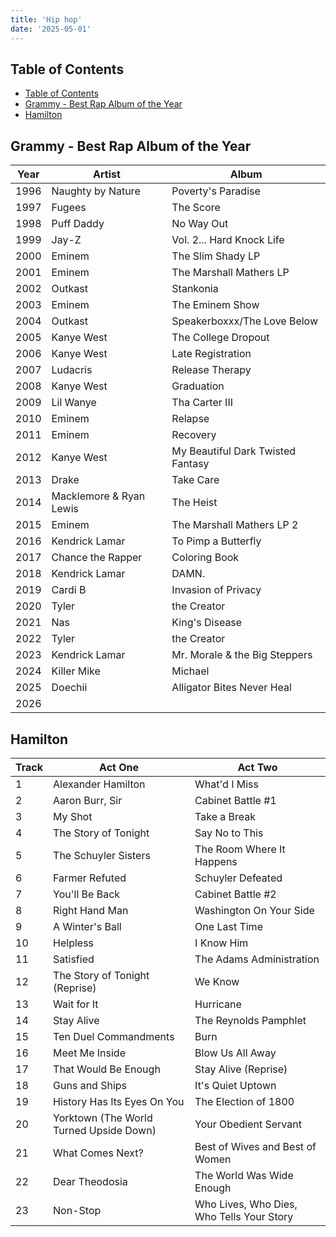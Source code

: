 ```yaml
---
title: 'Hip hop'
date: '2025-05-01'
---
```


## Table of Contents

- [Table of Contents](#table-of-contents)
- [Grammy - Best Rap Album of the Year](#grammy---best-rap-album-of-the-year)
- [Hamilton](#hamilton)

## Grammy - Best Rap Album of the Year

| Year | Artist                  | Album                             |
| ---- | ----------------------- | --------------------------------- |
| 1996 | Naughty by Nature       | Poverty's Paradise                |
| 1997 | Fugees                  | The Score                         |
| 1998 | Puff Daddy              | No Way Out                        |
| 1999 | Jay-Z                   | Vol. 2... Hard Knock Life         |
| 2000 | Eminem                  | The Slim Shady LP                 |
| 2001 | Eminem                  | The Marshall Mathers LP           |
| 2002 | Outkast                 | Stankonia                         |
| 2003 | Eminem                  | The Eminem Show                   |
| 2004 | Outkast                 | Speakerboxxx/The Love Below       |
| 2005 | Kanye West              | The College Dropout               |
| 2006 | Kanye West              | Late Registration                 |
| 2007 | Ludacris                | Release Therapy                   |
| 2008 | Kanye West              | Graduation                        |
| 2009 | Lil Wanye               | Tha Carter III                    |
| 2010 | Eminem                  | Relapse                           |
| 2011 | Eminem                  | Recovery                          |
| 2012 | Kanye West              | My Beautiful Dark Twisted Fantasy |
| 2013 | Drake                   | Take Care                         |
| 2014 | Macklemore & Ryan Lewis | The Heist                         |
| 2015 | Eminem                  | The Marshall Mathers LP 2         |
| 2016 | Kendrick Lamar          | To Pimp a Butterfly               |
| 2017 | Chance the Rapper       | Coloring Book                     |
| 2018 | Kendrick Lamar          | DAMN.                             |
| 2019 | Cardi B                 | Invasion of Privacy               |
| 2020 | Tyler                   | the Creator                       |
| 2021 | Nas                     | King's Disease                    |
| 2022 | Tyler                   | the Creator                       |
| 2023 | Kendrick Lamar          | Mr. Morale & the Big Steppers     |
| 2024 | Killer Mike             | Michael                           |
| 2025 | Doechii                 | Alligator Bites Never Heal        |
| 2026 |                         |                                   |

## Hamilton

| Track | Act One                                 | Act Two                                   |
| ----- | --------------------------------------- | ----------------------------------------- |
| 1     | Alexander Hamilton                      | What'd I Miss                             |
| 2     | Aaron Burr, Sir                         | Cabinet Battle #1                         |
| 3     | My Shot                                 | Take a Break                              |
| 4     | The Story of Tonight                    | Say No to This                            |
| 5     | The Schuyler Sisters                    | The Room Where It Happens                 |
| 6     | Farmer Refuted                          | Schuyler Defeated                         |
| 7     | You'll Be Back                          | Cabinet Battle #2                         |
| 8     | Right Hand Man                          | Washington On Your Side                   |
| 9     | A Winter's Ball                         | One Last Time                             |
| 10    | Helpless                                | I Know Him                                |
| 11    | Satisfied                               | The Adams Administration                  |
| 12    | The Story of Tonight (Reprise)          | We Know                                   |
| 13    | Wait for It                             | Hurricane                                 |
| 14    | Stay Alive                              | The Reynolds Pamphlet                     |
| 15    | Ten Duel Commandments                   | Burn                                      |
| 16    | Meet Me Inside                          | Blow Us All Away                          |
| 17    | That Would Be Enough                    | Stay Alive (Reprise)                      |
| 18    | Guns and Ships                          | It's Quiet Uptown                         |
| 19    | History Has Its Eyes On You             | The Election of 1800                      |
| 20    | Yorktown (The World Turned Upside Down) | Your Obedient Servant                     |
| 21    | What Comes Next?                        | Best of Wives and Best of Women           |
| 22    | Dear Theodosia                          | The World Was Wide Enough                 |
| 23    | Non-Stop                                | Who Lives, Who Dies, Who Tells Your Story |
